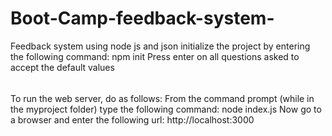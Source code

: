 # Boot-Camp-feedback-system-
Feedback system using node js and json
initialize the project by entering the following command: npm init
Press enter on all questions asked to accept the default values
######
To run the web server, do as follows:
From the command prompt (while in the myproject folder) type the following command: node index.js
Now go to a browser and enter the following url: http://localhost:3000
